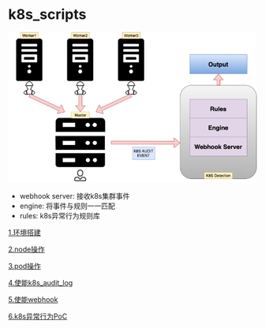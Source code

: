 # k8s_scripts
![k8s detection](docs/detection.png) 

* webhook server: 接收k8s集群事件
* engine: 将事件与规则一一匹配
* rules: k8s异常行为规则库



[1.环境搭建](docs/installation.md ':include :type=code')

[2.node操作](docs/node_manipulate.md ':include :type=code')

[3.pod操作](docs/pod_manipulate.md ':include :type=code')

[4.使能k8s_audit_log](docs/setup_k8s_audit.md ':include :type=code')

[5.使能webhook](webhook/README.md ':include :type=code')

[6.k8s异常行为PoC](poc/README.md ':include :type=code')
